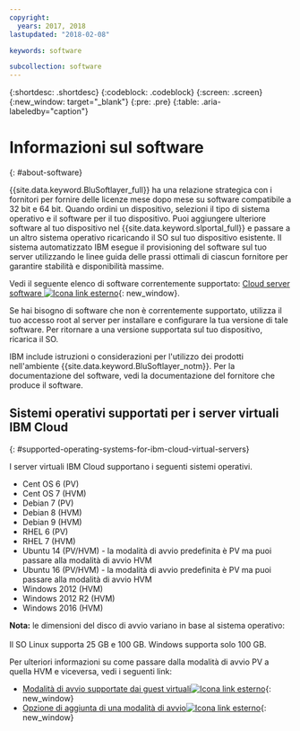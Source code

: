 ```yaml
---
copyright:
  years: 2017, 2018
lastupdated: "2018-02-08"

keywords: software

subcollection: software
---
```


{:shortdesc: .shortdesc}
{:codeblock: .codeblock}
{:screen: .screen}
{:new_window: target="_blank"}
{:pre: .pre}
{:table: .aria-labeledby="caption"}

# Informazioni sul software
{: #about-software}

{{site.data.keyword.BluSoftlayer_full}} ha una relazione strategica con i fornitori per fornire delle licenze mese dopo mese su software compatibile a 32 bit e 64 bit. Quando ordini un dispositivo, selezioni il tipo di sistema operativo e il software per il tuo dispositivo. Puoi aggiungere ulteriore software al tuo dispositivo nel {{site.data.keyword.slportal_full}} e passare a un altro sistema operativo ricaricando il SO sul tuo dispositivo esistente. Il sistema automatizzato IBM esegue il provisioning del software sul tuo server utilizzando le linee guida delle prassi ottimali di ciascun fornitore per garantire stabilità e disponibilità massime.

Vedi il seguente elenco di software correntemente supportato: [Cloud server software ![Icona link esterno](../../icons/launch-glyph.svg "Icona link esterno")](https://www.ibm.com/cloud-computing/bluemix/node/153){: new_window}.

Se hai bisogno di software che non è correntemente supportato, utilizza il tuo accesso root al server per installare e configurare la tua versione di tale software. Per ritornare a una versione supportata sul tuo dispositivo, ricarica il SO.

IBM include istruzioni o considerazioni per l'utilizzo dei prodotti nell'ambiente {{site.data.keyword.BluSoftlayer_notm}}. Per la documentazione del software, vedi la documentazione del fornitore che produce il software.

## Sistemi operativi supportati per i server virtuali IBM Cloud
{: #supported-operating-systems-for-ibm-cloud-virtual-servers}

I server virtuali IBM Cloud supportano i seguenti sistemi operativi.

- Cent OS 6 (PV)
- Cent OS 7 (HVM)
- Debian 7 (PV)
- Debian 8 (HVM)
- Debian 9 (HVM)
- RHEL 6 (PV)
- RHEL 7 (HVM)
- Ubuntu 14 (PV/HVM) - la modalità di avvio predefinita è PV ma puoi passare alla modalità di avvio HVM
- Ubuntu 16 (PV/HVM) - la modalità di avvio predefinita è PV ma puoi passare alla modalità di avvio HVM
- Windows 2012 (HVM)
- Windows 2012 R2 (HVM)
- Windows 2016 (HVM)

**Nota:** le dimensioni del disco di avvio variano in base al sistema operativo:<br>  
Il SO Linux supporta 25 GB e 100 GB.
Windows supporta solo 100 GB.

Per ulteriori informazioni su come passare dalla modalità di avvio PV a quella HVM e viceversa, vedi i seguenti link:
* [Modalità di avvio supportate dai guest virtuali![Icona link esterno](../../icons/launch-glyph.svg "Icona link esterno")](https://sldn.softlayer.com/reference/services/SoftLayer_Virtual_Guest_Block_Device_Template_Group/getSupportedBootModes){: new_window}
* [Opzione di aggiunta di una modalità di avvio![Icona link esterno](../../icons/launch-glyph.svg "Icona link esterno")](https://github.com/softlayer/softlayer-python/pull/936/files/09c35a9595651d66f3e117a055efe585745ba2b3){: new_window}
